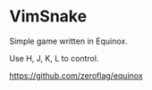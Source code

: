 # VimSnake
Simple game written in Equinox.

Use H, J, K, L to control.

https://github.com/zeroflag/equinox
